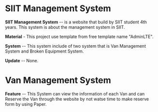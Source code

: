 SIIT Management System
============

**SIIT Management System** -- is a website that build by SIIT student 4th years. This system is about the management system in SIIT.

**Material** - This project use template from free template name "AdminLTE".

**System** -- This system include of two system that is Van Management System and Broken Equipment System.

**Update** -- None.

Van Management System
==============

**Feature** -- This System can view the information of each Van and can Reserve the Van through the website by not watse time to make reserve form by using Paper.
